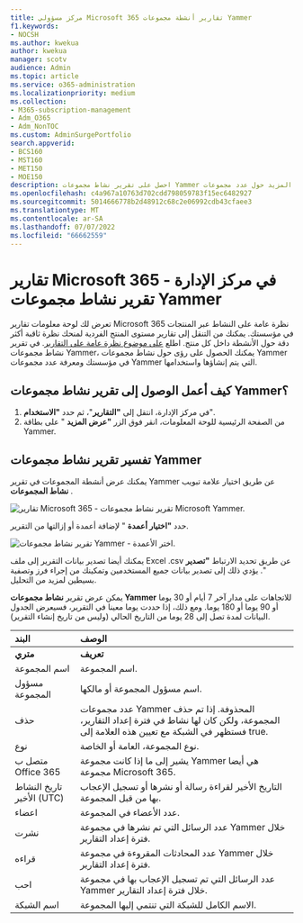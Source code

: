 ```yaml
---
title: مركز مسؤولي Microsoft 365 تقارير أنشطة مجموعات Yammer
f1.keywords:
- NOCSH
ms.author: kwekua
author: kwekua
manager: scotv
audience: Admin
ms.topic: article
ms.service: o365-administration
ms.localizationpriority: medium
ms.collection:
- M365-subscription-management
- Adm_O365
- Adm_NonTOC
ms.custom: AdminSurgePortfolio
search.appverid:
- BCS160
- MST160
- MET150
- MOE150
description: احصل على تقرير نشاط مجموعات Yammer لمعرفة المزيد حول عدد مجموعات Yammer التي يتم إنشاؤها واستخدامها في مؤسستك ونشاطها.
ms.openlocfilehash: c4a967a10763d702cdd798059783f15ec6482927
ms.sourcegitcommit: 5014666778b2d48912c68c2e06992cdb43cfaee3
ms.translationtype: MT
ms.contentlocale: ar-SA
ms.lasthandoff: 07/07/2022
ms.locfileid: "66662559"
---
```

# <a name="microsoft-365-reports-in-the-admin-center---yammer-groups-activity-report"></a>تقارير Microsoft 365 في مركز الإدارة - تقرير نشاط مجموعات Yammer

تعرض لك لوحة معلومات تقارير Microsoft 365 نظرة عامة على النشاط عبر المنتجات في مؤسستك. يمكنك من التنقل إلى تقارير مستوى المنتج الفردية لمنحك نظرة ثاقبة أكثر دقة حول الأنشطة داخل كل منتج. اطلع [على موضوع نظرة عامة على التقارير](activity-reports.md). في تقرير نشاط مجموعات Yammer، يمكنك الحصول على رؤى حول نشاط مجموعات Yammer في مؤسستك ومعرفة عدد مجموعات Yammer التي يتم إنشاؤها واستخدامها.
 
## <a name="how-do-i-get-to-the-yammer-groups-activity-report"></a>كيف أعمل الوصول إلى تقرير نشاط مجموعات Yammer؟

1. في مركز الإدارة، انتقل إلى **"التقارير**"، ثم حدد **"الاستخدام**". 
2. من الصفحة الرئيسية للوحة المعلومات، انقر فوق الزر **"عرض المزيد** " على بطاقة Yammer.
  
## <a name="interpret-the-yammer-groups-activity-report"></a>تفسير تقرير نشاط مجموعات Yammer

يمكنك عرض أنشطة المجموعات في تقرير Yammer عن طريق اختيار علامة تبويب **نشاط المجموعات** .

![تقارير Microsoft 365 - تقرير نشاط مجموعات Microsoft Yammer.](../../media/3afdafe5-9269-402e-8264-c7695ceb227d.png)

حدد **"اختيار أعمدة** " لإضافة أعمدة أو إزالتها من التقرير.  

![تقرير نشاط مجموعات Yammer - اختر الأعمدة.](../../media/54744932-34fe-48c3-9779-1d10c3f05be1.png)

يمكنك أيضا تصدير بيانات التقرير إلى ملف Excel .csv عن طريق تحديد الارتباط **"تصدير** ". يؤدي ذلك إلى تصدير بيانات جميع المستخدمين وتمكينك من إجراء فرز وتصفية بسيطين لمزيد من التحليل. 

يمكن عرض تقرير **نشاط مجموعات Yammer** للاتجاهات على مدار آخر 7 أيام أو 30 يوما أو 90 يوما أو 180 يوما. ومع ذلك، إذا حددت يوما معينا في التقرير، فسيعرض الجدول البيانات لمدة تصل إلى 28 يوما من التاريخ الحالي (وليس من تاريخ إنشاء التقرير).
  
|البند|الوصف|
|:-----|:-----|
|**متري**|**تعريف**|
|اسم المجموعة  |اسم المجموعة. |
|مسؤول المجموعة  |اسم مسؤول المجموعة أو مالكها.  |
|حذف  |عدد مجموعات Yammer المحذوفة. إذا تم حذف المجموعة، ولكن كان لها نشاط في فترة إعداد التقارير، فستظهر في الشبكة مع تعيين هذه العلامة إلى true.  |
|نوع |نوع المجموعة، العامة أو الخاصة. |
|متصل ب Office 365  |يشير إلى ما إذا كانت مجموعة Yammer هي أيضا مجموعة Microsoft 365. |
|تاريخ النشاط الأخير (UTC)  | التاريخ الأخير لقراءة رسالة أو نشرها أو تسجيل الإعجاب بها من قبل المجموعة.  |
|اعضاء  | عدد الأعضاء في المجموعة.  |
|نشرت |عدد الرسائل التي تم نشرها في مجموعة Yammer خلال فترة إعداد التقارير. |
|قراءه   |عدد المحادثات المقروءة في مجموعة Yammer خلال فترة إعداد التقارير.   |
|احب  |عدد الرسائل التي تم تسجيل الإعجاب بها في مجموعة Yammer خلال فترة إعداد التقارير. |
|اسم الشبكة   |الاسم الكامل للشبكة التي تنتمي إليها المجموعة. |
